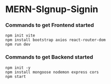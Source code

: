 <h1>MERN-SIgnup-Signin</h1>

<h3>Commands to get Frontend started</h3>
<pre><code>npm init vite
npm install bootstrap axios react-router-dom
npm run dev
</code></pre>

<h3>Commands to get Backend started</h3>
<pre><code>npm init -y
npm install mongoose nodemon express cors 
npm start
</code></pre>
